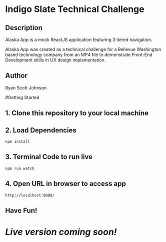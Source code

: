 # Indigo Slate Technical Challenge
## Description
  Alaska App is a mock ReactJS application featuring 3 tiered navigation.

  Alaska App was created as a technical challenge for a Bellevue Washington based technology company from an MP4 file to demonstrate Front-End Development skills in UX design implamentation.

## Author 
  Ryan Scott Johnson

  #Getting Started
  ## 1. Clone this repository to your local machine
  ## 2. Load Dependencies
  ```
  npm install
  ```
  ## 3. Terminal Code to run live
  ```
  npm run watch
  ```
  ## 4. Open URL in browser to access app
  ```
  http://localhost:8080/
  ```

  ## Have Fun!
  # *Live version coming soon!*